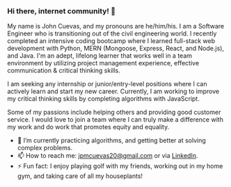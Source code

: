 ### Hi there, internet community! 👋

<!--
**jpmcuevas20/jpmcuevas20** is a ✨ _special_ ✨ repository because its `README.md` (this file) appears on your GitHub profile.
-->
My name is John Cuevas, and my pronouns are he/him/his. I am a Software Engineer who is transitioning out of the civil engineering world. I recently completed an intensive coding bootcamp where I learned full-stack web development with Python, MERN (Mongoose, Express, React, and Node.js), and Java. I'm an adept, lifelong learner that works well in a team environment by utilizing project management experience, effective communication & critical thinking skills. 

I am seeking any internship or junior/entry-level positions where I can actively learn and start my new career. Currently, I am working to improve my critical thinking skills by completing algorithms with JavaScript.  

Some of my passions include helping others and providing good customer service. I would love to join a team where I can truly make a difference with my work and do work that promotes equity and equality.
  
- 🌱 I’m currently practicing algorithms, and getting better at solving complex problems.
- 📫 How to reach me: jpmcuevas20@gmail.com or via [LinkedIn](https://www.linkedin.com/in/john-cuevas/).
- ⚡ Fun fact: I enjoy playing golf with my friends, working out in my home gym, and taking care of all my houseplants!

